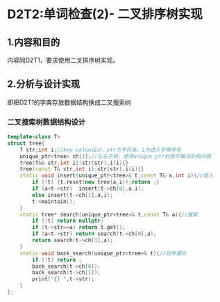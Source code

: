 # D2T2:单词检查(2)- 二叉排序树实现

## 1.内容和目的 

内容同D2T1，要求使用二叉排序树实现。

## 2.分析与设计实现

即把D2T1的字典存放数据结构换成二叉搜索树

### 二叉搜索树数据结构设计

```cpp
template<class T>
struct tree{
	T str;int i;//key-value设计，str为字符串，i为进入字典序号
	unique_ptr<tree> ch[2];//左右子树，使用unique_ptr封装可解决析构问题
	tree(T&& str,int i):str(str),i(i){}
	tree(const T& str,int i):str(str),i(i){}
	static void insert(unique_ptr<tree>& t,const T& a,int i){//插入
		if (!t) {t.reset(new tree(a,i));return ;}
		if (a<t->str)  insert(t->ch[0],a,i);
		else insert(t->ch[1],a,i);
		t->maintain();
	}
	static tree* search(unique_ptr<tree>& t,const T& a){//搜索
		if (!t) return nullptr;
		if (t->str==a) return t.get();
		if (a<t->str) return search(t->ch[0],a);
		return search(t->ch[1],a);
	}
	static void back_search(unique_ptr<tree>& t){//后序遍历
		if (!t) return ;
		back_search(t->ch[0]);
		back_search(t->ch[1]);
		print("{} ",t->str);
	}
};
```

### 核心代码

```cpp
unique_ptr<tr> t;
string a;int i=0;
while (getline(cin,a),a!="#") tr::insert(t,a,i++);//读入
tr::back_search(t);//后序遍历
cout << endl;
string a;
while (getline(cin,a),a!="#"){
    if (tr::search(t,a)){
        print("{} is correct\n",a);
    }else{
        print("{}:",a);
        for (auto &x:find(a))//find函数使用单词生成技术并尝试匹配字典，返回所有候选单词
            print(" {}",x.second->str);
    }
}
```

### find函数具体实现

```cpp
vec<pair<int,tr*>> find(const string &a){
    vec<pair<int,tr*>> vs;
    auto inserter=[&](const string &a){//插入工具函数
        auto x=tr::search(t,a);
        if (x) vs.pb(make_pair(x->i,x));
    };
    for (int i=0;i<=a.size();i++){
        for (char c='a';c<='z';c++){
            string tmp;tmp.reserve(a.size()+1);
            tmp+=a.substr(0,i);
            tmp+=c;
            tmp+=a.substr(i,a.size()-i);
            inserter(tmp);//插入字符
        }
        if (i!=a.size()){//删除字符
            string tmp;tmp.reserve(a.size()-1);
            tmp+=a.substr(0,i);
            tmp+=a.substr(i+1,a.size()-i-1);
            inserter(tmp);
            
            tmp=a;
            for (char c='a';c<='z';c++){//修改单个字符
                tmp[i]=c;
                inserter(tmp);
            }
        }
    }
    sort(all(vs),[](const pair<int,tr*> &a,
                    const pair<int,tr*> &b){
        return a.first<b.first;
    });//按照插入顺序排序
    vs.resize(unique(all(vs))-vs.begin());//去重
    return vs;
}
```

## 3.性能分析

$n$次插入二叉搜索树，一次平均时间复杂度$O(L\log n)$，最坏时间复杂度$O(Ln)$。显然建立字典阶段，平均$O(Ln\log n)$，最坏$O(Ln^2)$

总共$q$次查询，单词生成技术时间复杂度为$O(L^2)$生成了$2L+1$个单词，需要进行二叉搜索树`search`方法，此方法平均时间复杂度$O(L\log n)$，最坏时间复杂度$O(Ln)$，总共平均$O(q(L^2+L^2\log n))=O(qL^2\log n))$，最坏$O(qL^2n)$

共平均$O((Ln+qL^2)\log n)$，最坏$O(Ln^2+qL^2n)$

## 4.小结

训练了手写二叉搜索树能力


